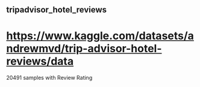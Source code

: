 ## tripadvisor_hotel_reviews
# https://www.kaggle.com/datasets/andrewmvd/trip-advisor-hotel-reviews/data
20491 samples with Review Rating

